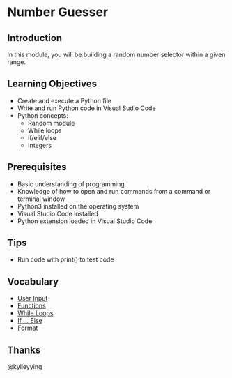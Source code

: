 # Number Guesser

## Introduction
In this module, you will be building a random number selector within a given range.

## Learning Objectives
* Create and execute a Python file
* Write and run Python code in Visual Sudio Code
* Python concepts: 
  * Random module
  * While loops
  * if/elif/else 
  * Integers

## Prerequisites
* Basic understanding of programming
* Knowledge of how to open and run commands from a command or terminal window
* Python3 installed on the operating system
* Visual Studio Code installed
* Python extension loaded in Visual Studio Code

## Tips
* Run code with print() to test code

## Vocabulary
* [User Input](https://www.w3schools.com/python/python_user_input.asp)
* [Functions](https://www.w3schools.com/python/python_functions.asp)
* [While Loops](https://www.w3schools.com/python/python_while_loops.asp)
* [If ... Else](https://www.w3schools.com/python/python_conditions.asp)
* [Format](https://www.w3schools.com/python/python_string_formatting.asp)




## Thanks
@kylieyying



